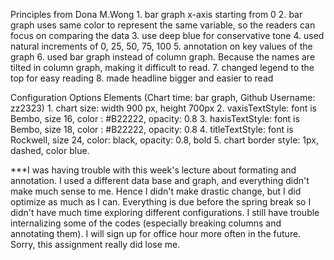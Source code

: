 Principles from Dona M.Wong 1. bar graph x-axis starting from 0 2. bar graph uses same color to represent the same variable, so the readers can focus on comparing the data 3. use deep blue for conservative tone 4. used natural increments of 0, 25, 50, 75, 100 5. annotation on key values of the graph 6. used bar graph instead of column graph. Because the names are tilted in column graph, making it difficult to read. 7. changed legend to the top for easy reading 8. made headline bigger and easier to read

Configuration Options Elements (Chart time: bar graph, Github Username: zz2323) 1. chart size: width 900 px, height 700px 2. vaxisTextStyle: font is Bembo, size 16, color : #B22222, opacity: 0.8 3. haxisTextStyle: font is Bembo, size 18, color : #B22222, opacity: 0.8 4. titleTextStyle: font is Rockwell, size 24, color: black, opacity: 0.8, bold 5. chart border style: 1px, dashed, color blue.

***I was having trouble with this week's lecture about formating and annotation. I used a different data base and  graph, and everything didn't make much sense to me. Hence I didn't make drastic change, but I did optimize as much as I can. Everything is due before the spring break so I didn't have much time exploring different configurations. I still have trouble internalizing some of the codes (especially breaking columns and annotating them). I will sign up for office hour more often in the future. Sorry, this assignment really did lose me.

